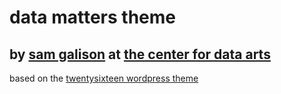 # data matters theme
## by [sam galison](www.samgalison.com) at [the center for data arts](www.newschool.edu/center-for-data-arts/)
based on the [twentysixteen wordpress theme](https://wordpress.org/themes/twentysixteen/)
